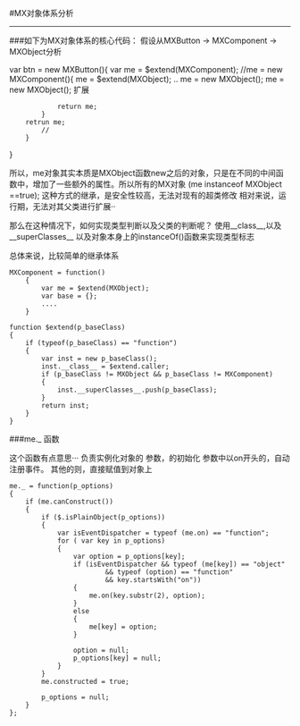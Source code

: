 #MX对象体系分析


---

###如下为MX对象体系的核心代码：
假设从MXButton -> MXComponent -> MXObject分析

var btn = new MXButton(){
    var me = $extend(MXComponent);
        //me = new MXComponent(){
                me = $extend(MXObject);
                ..
                    me = new MXObject();
                        me = new MXObject();
                扩展

                return me;
            }
        retrun me;
            //
        }
}

所以，me对象其实本质是MXObject函数new之后的对象，只是在不同的中间函数中，增加了一些额外的属性。所以所有的MX对象 (me instanceof MXObject ==true);
这种方式的继承，是安全性较高，无法对现有的超类修改
相对来说，运行期，无法对其父类进行扩展··

那么在这种情况下，如何实现类型判断以及父类的判断呢？
使用__class__,以及__superClasses__
以及对象本身上的instanceOf()函数来实现类型标志

总体来说，比较简单的继承体系

    MXComponent = function()
        {
            var me = $extend(MXObject);
            var base = {};
            ....
        }

    function $extend(p_baseClass)
    {
        if (typeof(p_baseClass) == "function")
        {
            var inst = new p_baseClass();
            inst.__class__ = $extend.caller;
            if (p_baseClass != MXObject && p_baseClass != MXComponent)
            {
                inst.__superClasses__.push(p_baseClass);
            }
            return inst;
        }
    }


###me._ 函数

这个函数有点意思···
负责实例化对象的 参数，的初始化
参数中以on开头的，自动注册事件。
其他的则，直接赋值到对象上



    me._ = function(p_options)
    {
        if (me.canConstruct())
        {
            if ($.isPlainObject(p_options))
            {
                var isEventDispatcher = typeof (me.on) == "function";
                for ( var key in p_options)
                {
                    var option = p_options[key];
                    if (isEventDispatcher && typeof (me[key]) == "object"
                            && typeof (option) == "function"
                            && key.startsWith("on"))
                    {
                        me.on(key.substr(2), option);
                    }
                    else
                    {
                        me[key] = option;
                    }

                    option = null;
                    p_options[key] = null;
                }
            }
            me.constructed = true;

            p_options = null;
        }
    };

